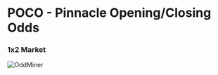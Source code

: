 # POCO - Pinnacle Opening/Closing Odds
### 1x2 Market

                                             
![OddMiner](https://github.com/tarciziojrdf/poco/assets/39638692/fbd501bf-6ce7-4653-a650-66712c8da338)
